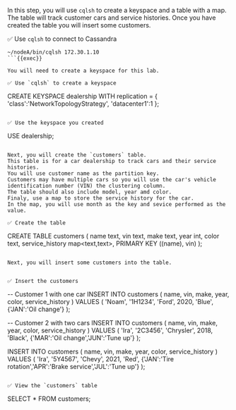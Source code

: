 In this step, you will use `cqlsh` to create a keyspace and a table with a map.
The table will track customer cars and service histories.
Once you have created the table you will insert some customers. 

✅ Use `cqlsh` to connect to Cassandra
```
~/nodeA/bin/cqlsh 172.30.1.10
```{{exec}}

You will need to create a keyspace for this lab.

✅ Use `cqlsh` to create a keyspace
```
CREATE KEYSPACE dealership WITH replication = {
  'class':'NetworkTopologyStrategy',
  'datacenter1':1
};
```{{exec}}

✅ Use the keyspace you created
```
USE dealership;
```{{exec}}

Next, you will create the `customers` table.
This table is for a car dealership to track cars and their service histories.
You will use customer name as the partition key.
Customers may have multiple cars so you will use the car's vehicle identification number (VIN) the clustering column.
The table should also include model, year amd color.
Finaly, use a map to store the service history for the car.
In the map, you will use month as the key and sevice performed as the value.

✅ Create the table
```
CREATE TABLE customers (
  name text,
  vin text,
  make text,
  year int,
  color text,
  service_history map<text,text>,
  PRIMARY KEY ((name), vin)
);
```{{exec}}

Next, you will insert some customers into the table.


✅ Insert the customers
```
-- Customer 1 with one car
INSERT INTO customers (
  name, vin, make, year, color, service_history
  ) 
VALUES (
  'Noam', '1H1234', 'Ford', 2020, 'Blue',
  {'JAN':'Oil change'} 
);

-- Customer 2 with two cars
INSERT INTO customers (
  name, vin, make, year, color, service_history
  ) 
VALUES (
  'Ira', '2C3456', 'Chrysler', 2018, 'Black',
  {'MAR':'Oil change','JUN':'Tune up'} 
);


INSERT INTO customers (
  name, vin, make, year, color, service_history
  ) 
VALUES (
  'Ira', '5Y4567', 'Chevy', 2021, 'Red',
  {'JAN':'Tire rotation','APR':'Brake service','JUL':'Tune up'} 
);

```{{exec}}

✅ View the `customers` table
```
SELECT * FROM customers;
```{{exec}}
